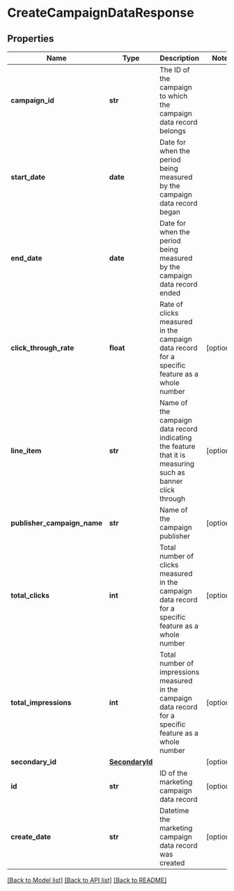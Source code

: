 # CreateCampaignDataResponse

## Properties
Name | Type | Description | Notes
------------ | ------------- | ------------- | -------------
**campaign_id** | **str** | The ID of the campaign to which the campaign data record belongs | 
**start_date** | **date** | Date for when the period being measured by the campaign data record began | 
**end_date** | **date** | Date for when the period being measured by the campaign data record ended | 
**click_through_rate** | **float** | Rate of clicks measured in the campaign data record for a specific feature as a whole number | [optional] 
**line_item** | **str** | Name of the campaign data record indicating the feature that it is measuring such as banner click through | [optional] 
**publisher_campaign_name** | **str** | Name of the campaign publisher | [optional] 
**total_clicks** | **int** | Total number of clicks measured in the campaign data record for a specific feature as a whole number | [optional] 
**total_impressions** | **int** | Total number of impressions measured in the campaign data record for a specific feature as a whole number | [optional] 
**secondary_id** | [**SecondaryId**](SecondaryId.md) |  | [optional] 
**id** | **str** | ID of the marketing campaign data record | [optional] 
**create_date** | **str** | Datetime the marketing campaign data record was created | [optional] 

[[Back to Model list]](../README.md#documentation-for-models) [[Back to API list]](../README.md#documentation-for-api-endpoints) [[Back to README]](../README.md)


